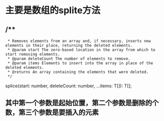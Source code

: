 # 主要是数组的splite方法
## /**
     * Removes elements from an array and, if necessary, inserts new elements in their place, returning the deleted elements.
     * @param start The zero-based location in the array from which to start removing elements.
     * @param deleteCount The number of elements to remove.
     * @param items Elements to insert into the array in place of the deleted elements.
     * @returns An array containing the elements that were deleted.
     */
splice(start: number, deleteCount: number, ...items: T[]): T[];
## 其中第一个参数是起始位置，第二个参数是删除的个数，第三个参数是要插入的元素

